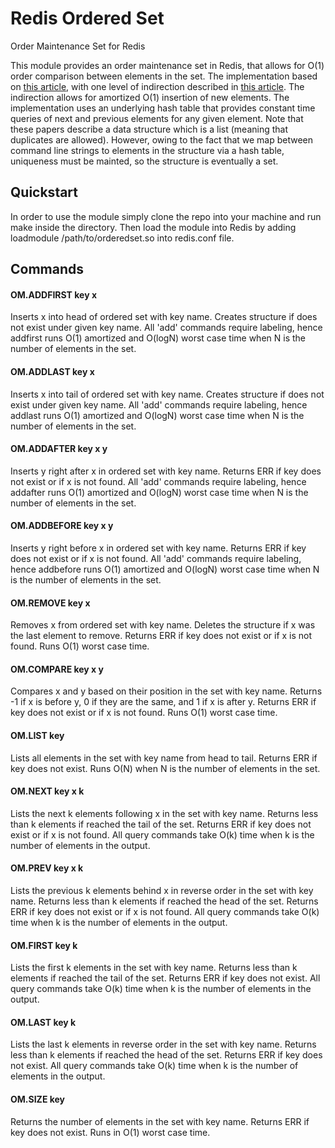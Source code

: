 # Redis Ordered Set
Order Maintenance Set for Redis

This module provides an order maintenance set in Redis, that allows for O(1) order comparison between elements in the set. The implementation based on <a href="http://erikdemaine.org/papers/DietzSleator_ESA2002/paper.pdf">this article</a>, with one level of indirection described in <a href="https://www.cs.cmu.edu/~sleator/papers/maintaining-order.pdf">this article</a>. The indirection allows for amortized O(1) insertion of new elements. The implementation uses an underlying hash table that provides constant time queries of next and previous elements for any given element. Note that these papers describe a data structure which is a list (meaning that duplicates are allowed). However, owing to the fact that we map between command line strings to elements in the structure via a hash table, uniqueness must be mainted, so the structure is eventually a set.

## Quickstart

In order to use the module simply clone the repo into your machine and run make inside the directory. Then load the module into Redis by adding loadmodule /path/to/orderedset.so into redis.conf file.

## Commands

#### OM.ADDFIRST key x

Inserts x into head of ordered set with key name. Creates structure if does not exist under given key name. All 'add' commands require labeling, hence addfirst runs O(1) amortized and O(logN) worst case time when N is the number of elements in the set.

#### OM.ADDLAST key x

Inserts x into tail of ordered set with key name. Creates structure if does not exist under given key name. All 'add' commands require labeling, hence addlast runs O(1) amortized and O(logN) worst case time when N is the number of elements in the set.

#### OM.ADDAFTER key x y

Inserts y right after x in ordered set with key name. Returns ERR if key does not exist or if x is not found. All 'add' commands require labeling, hence addafter runs O(1) amortized and O(logN) worst case time when N is the number of elements in the set.

#### OM.ADDBEFORE key x y

Inserts y right before x in ordered set with key name. Returns ERR if key does not exist or if x is not found. All 'add' commands require labeling, hence addbefore runs O(1) amortized and O(logN) worst case time when N is the number of elements in the set.

#### OM.REMOVE key x

Removes x from ordered set with key name. Deletes the structure if x was the last element to remove. Returns ERR if key does not exist or if x is not found. Runs O(1) worst case time.

#### OM.COMPARE key x y

Compares x and y based on their position in the set with key name. Returns -1 if x is before y, 0 if they are the same, and 1 if x is after y. Returns ERR if key does not exist or if x is not found. Runs O(1) worst case time.

#### OM.LIST key

Lists all elements in the set with key name from head to tail. Returns ERR if key does not exist. Runs O(N) when N is the number of elements in the set.

#### OM.NEXT key x k

Lists the next k elements following x in the set with key name. Returns less than k elements if reached the tail of the set. Returns ERR if key does not exist or if x is not found. All query commands take O(k) time when k is the number of elements in the output.

#### OM.PREV key x k

Lists the previous k elements behind x in reverse order in the set with key name. Returns less than k elements if reached the head of the set. Returns ERR if key does not exist or if x is not found. All query commands take O(k) time when k is the number of elements in the output.

#### OM.FIRST key k

Lists the first k elements in the set with key name. Returns less than k elements if reached the tail of the set. Returns ERR if key does not exist. All query commands take O(k) time when k is the number of elements in the output.

#### OM.LAST key k

Lists the last k elements in reverse order in the set with key name. Returns less than k elements if reached the head of the set. Returns ERR if key does not exist. All query commands take O(k) time when k is the number of elements in the output.

#### OM.SIZE key

Returns the number of elements in the set with key name. Returns ERR if key does not exist. Runs in O(1) worst case time.
